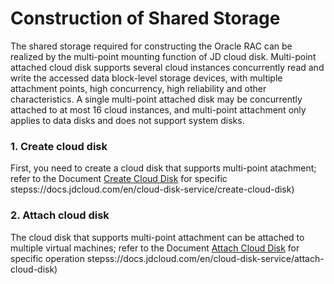 # Construction of Shared Storage
The shared storage required for constructing the Oracle RAC can be realized by the multi-point mounting function of JD cloud disk. Multi-point attached cloud disk supports several cloud instances concurrently read and write the accessed data block-level storage devices, with multiple attachment points, high concurrency, high reliability and other characteristics. A single multi-point attached disk may be concurrently attached to at most 16 cloud instances, and multi-point attachment only applies to data disks and does not support system disks.

### 1. Create cloud disk
First, you need to create a cloud disk that supports multi-point atachment; refer to the Document [Create Cloud Disk](http) for specific stepss://docs.jdcloud.com/en/cloud-disk-service/create-cloud-disk)

### 2. Attach cloud disk
The cloud disk that supports multi-point attachment can be attached to multiple virtual machines; refer to the Document [Attach Cloud Disk](http) for specific operation stepss://docs.jdcloud.com/en/cloud-disk-service/attach-cloud-disk)
